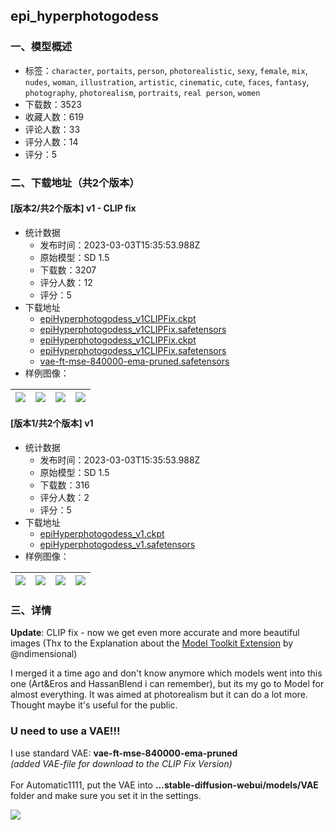 ## epi_hyperphotogodess
### 一、模型概述

- 标签：`character`, `portaits`, `person`, `photorealistic`, `sexy`, `female`, `mix`, `nudes`, `woman`, `illustration`, `artistic`, `cinematic`, `cute`, `faces`, `fantasy`, `photography`, `photorealism`, `portraits`, `real person`, `women`
- 下载数：3523
- 收藏人数：619
- 评论人数：33
- 评分人数：14
- 评分：5

### 二、下载地址（共2个版本）

#### [版本2/共2个版本] v1 - CLIP fix

- 统计数据
  - 发布时间：2023-03-03T15:35:53.988Z
  - 原始模型：SD 1.5
  - 下载数：3207
  - 评分人数：12
  - 评分：5
- 下载地址
  - [epiHyperphotogodess_v1CLIPFix.ckpt](https://civitai.com/api/download/models/12062?type=Model&format=PickleTensor&size=full&fp=fp16)
  - [epiHyperphotogodess_v1CLIPFix.safetensors](https://civitai.com/api/download/models/12062?type=Model&format=SafeTensor&size=full&fp=fp16)
  - [epiHyperphotogodess_v1CLIPFix.ckpt](https://civitai.com/api/download/models/12062?type=Pruned%20Model&format=PickleTensor&size=pruned&fp=fp16)
  - [epiHyperphotogodess_v1CLIPFix.safetensors](https://civitai.com/api/download/models/12062)
  - [vae-ft-mse-840000-ema-pruned.safetensors](https://civitai.com/api/download/models/12062?type=VAE&format=Other)
- 样例图像：

| <img src="https://image.civitai.com/xG1nkqKTMzGDvpLrqFT7WA/fa2d9ee5-b0fd-4994-c199-e86b43fc2b00/width=450/115602.jpeg" /> | <img src="https://image.civitai.com/xG1nkqKTMzGDvpLrqFT7WA/1ca3444c-bb91-4e46-6349-2c6c3377eb00/width=450/183230.jpeg" /> | <img src="https://image.civitai.com/xG1nkqKTMzGDvpLrqFT7WA/9c30a86c-bf16-4417-ce74-0890c10a3500/width=450/115735.jpeg" /> | <img src="https://image.civitai.com/xG1nkqKTMzGDvpLrqFT7WA/854bf8fd-7e79-425a-09ad-9d9396381e00/width=450/115734.jpeg" /> |
| ---- | ---- | ---- | ---- |

#### [版本1/共2个版本] v1

- 统计数据
  - 发布时间：2023-03-03T15:35:53.988Z
  - 原始模型：SD 1.5
  - 下载数：316
  - 评分人数：2
  - 评分：5
- 下载地址
  - [epiHyperphotogodess_v1.ckpt](https://civitai.com/api/download/models/9270?type=Model&format=PickleTensor&size=full&fp=fp16)
  - [epiHyperphotogodess_v1.safetensors](https://civitai.com/api/download/models/9270)
- 样例图像：

| <img src="https://image.civitai.com/xG1nkqKTMzGDvpLrqFT7WA/04d58ad7-d52c-4bfa-6181-03bbf5270900/width=450/88779.jpeg" /> | <img src="https://image.civitai.com/xG1nkqKTMzGDvpLrqFT7WA/de13462b-a66c-42cc-8fc2-0c0cd87ce500/width=450/88795.jpeg" /> | <img src="https://image.civitai.com/xG1nkqKTMzGDvpLrqFT7WA/af7fa6e4-0a33-4503-98a8-49fc2180d800/width=450/88794.jpeg" /> | <img src="https://image.civitai.com/xG1nkqKTMzGDvpLrqFT7WA/1a11684b-956c-4fd8-72de-0d83634cbd00/width=450/88793.jpeg" /> |
| ---- | ---- | ---- | ---- |


### 三、详情
<p><strong>Update</strong>: CLIP fix - now we get even more accurate and more beautiful images (Thx to the Explanation about the <a target="_blank" rel="ugc" href="https://github.com/arenatemp/stable-diffusion-webui-model-toolkit">Model Toolkit Extension</a> by <span data-type="mention" class="mantine-1yiar0p" data-id="mention:2300" data-label="ndimensional">@ndimensional</span>)</p><p>I merged it a time ago and don't know anymore which models went into this one (Art&amp;Eros and HassanBlend i can remember), but its my go to Model for almost everything. It was aimed at photorealism but it can do a lot more. Thought maybe it's useful for the public.</p><p></p><h3>U need to use a VAE!!!</h3><p>I use standard VAE: <strong>vae-ft-mse-840000-ema-pruned</strong><br /><em>(added VAE-file for download to the CLIP Fix Version)</em><br /><br />For Automatic1111, put the VAE into <strong>...stable-diffusion-webui/models/VAE</strong> folder and make sure you set it in the settings.<br /></p><img src="https://imagecache.civitai.com/xG1nkqKTMzGDvpLrqFT7WA/c6e92a36-e223-47fa-f380-8c9fbbd11500/width=525/c6e92a36-e223-47fa-f380-8c9fbbd11500" />